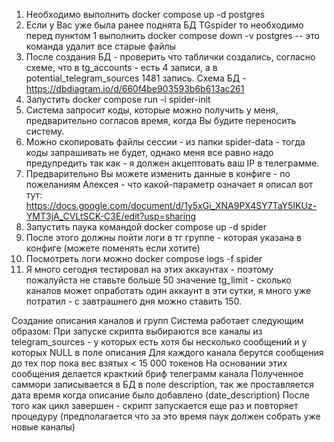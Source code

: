 1. Необходимо выполнить docker compose up -d postgres
2. Если у Вас уже была ранее поднята БД TGspider то необходимо перед пунктом  1  выполнить  docker compose down -v postgres  -- это команда удалит все старые файлы
3. После создания БД - проверить что таблички создались, согласно схеме, что в tg_accounts - есть 4 записи, а в potential_telegram_sources 1481 запись. Схема БД -
   https://dbdiagram.io/d/660f4be903593b6b613ac261
5. Запустить docker compose run -i spider-init
6. Система запросит коды, которые можно получить у меня, предварительно согласов время, когда Вы будите переносить систему.
7. Можно скопировать файлы сессии - из папки spider-data - тогда коды запрашивать не будет, однако меня все равно надо предупредить так как - я должен акцептовать ваш IP в телеграмме.
8. Предварительно Вы можете изменить данные в конфиге - по пожеланиям Алексея - что какой-параметр означает я описал  вот тут: https://docs.google.com/document/d/1y5xGi_XNA9PX4SY7TaY5IKUz-YMT3jA_CVLtSCK-C3E/edit?usp=sharing
9. Запустить паука командой docker compose up -d spider
10. После этого должны пойти логи в тг группе - которая указана в конфиге (можете поменять если хотите)
11. Посмотреть логи можно docker compose logs -f spider
12. Я много сегодня тестировал на этих аккаунтах - поэтому пожалуйста не ставьте больше 50 значение tg_limit - сколько каналов может опработать один аккаунт в эти сутки, я много уже потратил - с завтрашнего дня можно ставить 150.



Создание описания каналов и групп 
Система работает следующим образом: 
При запуске скрипта выбираются все каналы из telegram_sources - у которых есть хотя бы несколько сообщений и у которых NULL в поле описания
Для каждого канала берутся сообщения до тех пор пока вес взятых < 15 000 токенов 
На основании этих сообщения делается кракткий бриф телеграмм канала 
Полученное саммори записывается в БД в поле description, так же проставляется дата время когда описание было добавлено (date_description) 
После того как цикл завершен - скрипт запускается еще раз и повторяет процедуру (предполагается что за это время паук должен собрать уже новые каналы) 


